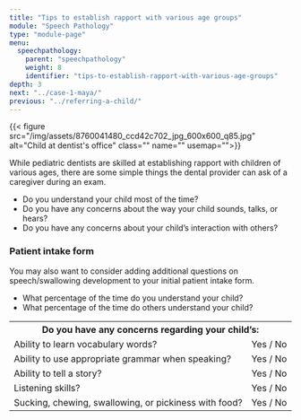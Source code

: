 ```yaml
---
title: "Tips to establish rapport with various age groups"
module: "Speech Pathology"
type: "module-page"
menu:
  speechpathology:
    parent: "speechpathology"
    weight: 8
    identifier: "tips-to-establish-rapport-with-various-age-groups"
depth: 3
next: "../case-1-maya/"
previous: "../referring-a-child/"
---
```

<div class="pageblock right img-polaroid img-rounded">
<div class="caption">
</div>
{{< figure src="/img/assets/8760041480_ccd42c702_jpg_600x600_q85.jpg" alt="Child at dentist's office" class="" name="" usemap="">}}</div><div class="pageblock"><p>While pediatric dentists are skilled at establishing rapport with children of various ages, there are some simple things the dental provider can ask of a caregiver during an exam.</p>
<ul>
<li>Do you understand your child most of the time?</li>
<li>Do you have any concerns about the way your child sounds, talks, or hears?</li>
<li>Do you have any concerns about your child’s interaction with others?</li>
</ul>
<h3>Patient intake form</h3>
<p>You may also want to consider adding additional questions on speech/swallowing development to your initial patient intake form.</p>
<ul>
<li>What percentage of the time do you understand your child?</li>
<li>What percentage of the time do others understand your child?</li>
</ul>
<table>
<tr>
<th colspan="2">Do you have any concerns regarding your child’s:</th>
</tr>
<tr><td>Ability to learn vocabulary words?</td>
<td>Yes / No</td></tr>
<tr><td>Ability to use appropriate grammar when speaking?</td> <td>Yes / No</td></tr>
<tr><td>Ability to tell a story?</td>
<td>Yes / No</td></tr>
<tr><td>Listening skills?</td>
<td>Yes / No</td></tr>
<tr><td>Sucking, chewing, swallowing, or pickiness with food?</td> <td>Yes / No</td></tr>
</table>
</div>